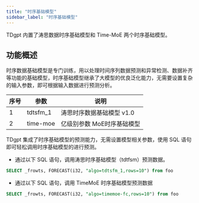 ```yaml
---
title: "时序基础模型"
sidebar_label: "时序基础模型"
---
```


TDgpt 内置了涛思数据时序基础模型和 Time-MoE 两个时序基础模型。

## 功能概述

时序数据基础模型是专门训练，用以处理时间序列数据预测和异常检测、数据补齐等功能的基础模型，时序基础模型继承了大模型的优良泛化能力，无需要设置复杂的输入参数，即可根据输入数据进行预测分析。

|序号|参数|说明|
|---|---|---|
|1| tdtsfm_1 | 涛思时序数据基础模型 v1.0|
|2| time-moe | 亿级别参数 MoE时序基础模型|

TDgpt 集成了时序基础模型的预测能力，无需设置模型相关参数，使用 SQL 语句即可轻松调用时序基础模型的进行预测。

- 通过以下 SQL 语句，调用涛思时序基础模型（tdtfsm）预测数据。

```SQL
SELECT _frowts, FORECAST(i32, "algo=tdtsfm_1,rows=10") from foo
```

- 通过以下 SQL 语句，调用 TimeMoE 时序基础模型预测数据

```SQL
SELECT _frowts, FORECAST(i32, "algo=timemoe-fc,rows=10") from foo
```
